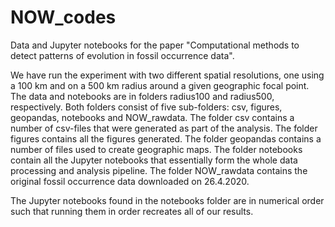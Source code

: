 # NOW_codes

Data and Jupyter notebooks for the paper "Computational methods to detect patterns of evolution in fossil occurrence data".

We have run the experiment with two different spatial resolutions, one using a 100 km and on a 500 km radius around a given geographic focal point. The data and notebooks are in folders radius100 and radius500, respectively. Both folders consist of five sub-folders: csv, figures, geopandas, notebooks and NOW_rawdata. The folder csv contains a number of csv-files that were generated as part of the analysis. The folder figures contains all the figures generated. The folder geopandas contains a number of files used to create geographic maps. The folder notebooks contain all the Jupyter notebooks that essentially form the whole data processing and analysis pipeline. The folder NOW_rawdata contains the original fossil occurrence data downloaded on 26.4.2020.

The Jupyter notebooks found in the notebooks folder are in numerical order such that running them in order recreates all of our results.
